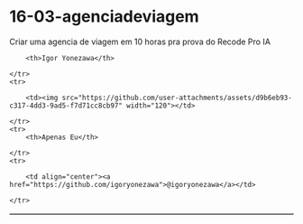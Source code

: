 # 16-03-agenciadeviagem
Criar uma agencia de viagem em 10 horas pra prova do Recode Pro IA
<table border="1" align="center">
    <tr>
        
        <th>Igor Yonezawa</th>

    </tr>
    <tr>

        <td><img src="https://github.com/user-attachments/assets/d9b6eb93-c317-4dd3-9ad5-f7d71cc8cb97" width="120"></td>

    </tr>
    <tr>
        <th>Apenas Eu</th>

    </tr>
    <tr>

        <td align="center"><a href="https://github.com/igoryonezawa">@igoryonezawa</a></td>

    </tr>
</table>
